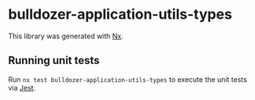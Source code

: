 # bulldozer-application-utils-types

This library was generated with [Nx](https://nx.dev).

## Running unit tests

Run `nx test bulldozer-application-utils-types` to execute the unit tests via [Jest](https://jestjs.io).
